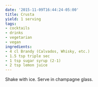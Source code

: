 ```yaml
---
date: '2015-11-09T16:44:24-05:00'
title: Crusta
yield: 1 serving
tags:
- cocktails
- drinks
- vegetarian
- vegan
ingredients:
- 4 cl Brandy (Calvados, Whisky, etc.)
- 1.5 tsp triple sec
- 1 tsp sugar syrup (2-1)
- 2 tsp lemon juice
---
```


Shake with ice.  Serve in champagne glass.

